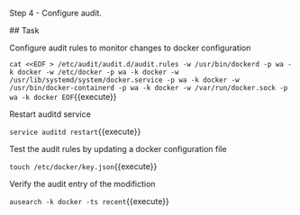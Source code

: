 Step 4 - Configure audit.

## Task

Configure audit rules to monitor changes to docker configuration

`cat <<EOF > /etc/audit/audit.d/audit.rules
-w /usr/bin/dockerd -p wa -k docker
-w /etc/docker -p wa -k docker
-w /usr/lib/systemd/system/docker.service -p wa -k docker
-w /usr/bin/docker-containerd -p wa -k docker
-w /var/run/docker.sock -p wa -k docker
EOF`{{execute}}

Restart auditd service

`service auditd restart`{{execute}}

Test the audit rules by updating a docker configuration file

`touch /etc/docker/key.json`{{execute}}

Verify the audit entry of the modifiction 

`ausearch -k docker -ts recent`{{execute}} 
